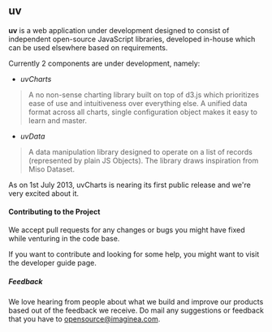 ## uv
**uv** is a web application under development designed to consist of independent open-source JavaScript libraries, developed in-house which can be used elsewhere based on requirements.

Currently 2 components are under development, namely:
- *uvCharts*

> A no non-sense charting library built on top of d3.js which prioritizes ease of use and intuitiveness over everything else. A unified data format across all charts, single configuration object makes it easy to learn and master.

- *uvData*

> A data manipulation library designed to operate on a list of records (represented by plain JS Objects). The library draws inspiration from Miso Dataset.

As on 1st July 2013, uvCharts is nearing its first public release and we're very excited about it.

#### Contributing to the Project
We accept pull requests for any changes or bugs you might have fixed while venturing in the code base.

If you want to contribute and looking for some help, you might want to visit the developer guide page.


##### Feedback
We love hearing from people about what we build and improve our products based out of the feedback we receive. Do mail any suggestions or feedback that you have to opensource@imaginea.com.